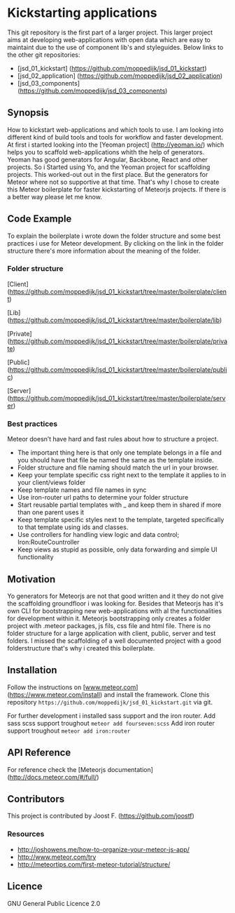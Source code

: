 # Kickstarting applications

This git repository is the first part of a larger project. 
This larger project aims at developing web-applications with open data which are easy to maintaint due to the use of component lib's and styleguides. Below links to the other git repositories:
- [jsd_01_kickstart] (https://github.com/moppedijk/jsd_01_kickstart)
- [jsd_02_application] (https://github.com/moppedijk/jsd_02_application)
- [jsd_03_components] (https://github.com/moppedijk/jsd_03_components)

## Synopsis

How to kickstart web-applications and which tools to use. I am looking into different kind of build tools and tools for workflow and faster development. At first i started looking into the [Yeoman project] (http://yeoman.io/) which helps you to scaffold web-applications whith the help of generators. Yeoman has good generators for Angular, Backbone, React and other projects. So i Started using Yo, and the Yeoman project for scaffolding projects. This worked-out out in the first place. But the generators for Meteor where not so supportive at that time. That's why I chose to create this Meteor boilerplate for faster kickstarting of Meteorjs projects. If there is a better way please let me know. 

## Code Example

To explain the boilerplate i wrote down the folder structure and some best practices i use for Meteor development. By clicking on the link in the folder structure there's more information about the meaning of the folder. 

### Folder structure

[Client] (https://github.com/moppedijk/jsd_01_kickstart/tree/master/boilerplate/client)

[Lib] (https://github.com/moppedijk/jsd_01_kickstart/tree/master/boilerplate/lib)

[Private] (https://github.com/moppedijk/jsd_01_kickstart/tree/master/boilerplate/private)

[Public] (https://github.com/moppedijk/jsd_01_kickstart/tree/master/boilerplate/public)

[Server] (https://github.com/moppedijk/jsd_01_kickstart/tree/master/boilerplate/server)

### Best practices

Meteor doesn’t have hard and fast rules about how to structure a project.

* The important thing here is that only one template belongs in a file and you should have that file be named the same as the template inside.
* Folder structure and file naming should match the url in your browser.
* Keep your template specific css right next to the template it applies to in your client/views folder
* Keep template names and file names in sync
* Use iron-router url paths to determine your folder structure
* Start reusable partial templates with _ and keep them in shared if more than one parent uses it
* Keep template specific styles next to the template, targeted specifically to that template using ids and classes.
* Use controllers for handling view logic and data control; Iron:RouteCountroller
* Keep views as stupid as possible, only data forwarding and simple UI functionality

## Motivation

Yo generators for Meteorjs are not that good written and it they do not give the scaffolding groundfloor i was looking for. Besides that Meteorjs has it's own CLI for bootstrapping new web-applications with al the functionalities for development within it. Meteorjs bootstrapping only creates a folder project with .meteor packages, js fils, css file and html file. There is no folder structure for a large application with client, public, server and test folders. I missed the scaffolding of a well documented project with a good folderstructure that's why i created this boilerplate.

## Installation

Follow the instructions on [www.meteor.com] (https://www.meteor.com/install) and install the framework. 
Clone this repository `https://github.com/moppedijk/jsd_01_kickstart.git` via git.

For further development i installed sass support and the iron router. 
Add sass scss support troughout `meteor add fourseven:scss`
Add iron router support troughout `meteor add iron:router`

## API Reference

For reference check the [Meteorjs documentation] (http://docs.meteor.com/#/full/)

## Contributors

This project is contributed by Joost F. (https://github.com/joostf)

### Resources

* http://joshowens.me/how-to-organize-your-meteor-js-app/
* http://www.meteor.com/try
* http://meteortips.com/first-meteor-tutorial/structure/

## Licence
GNU General Public Licence 2.0

